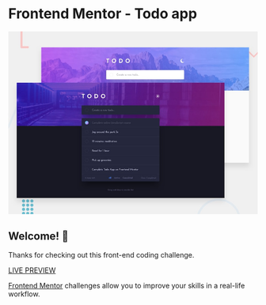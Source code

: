 # Frontend Mentor - Todo app

![Design preview for the Todo app coding challenge](./design/desktop-preview.jpg)

## Welcome! 👋

Thanks for checking out this front-end coding challenge.

[LIVE PREVIEW](https://todoapp-tediko.netlify.app/)

[Frontend Mentor](https://www.frontendmentor.io) challenges allow you to improve your skills in a real-life workflow.
